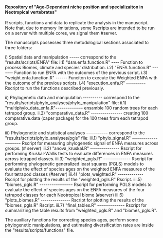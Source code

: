 #### Repository of "Age-Dependent niche position and specializaiton in Neotropical vertebrates"


R scripts, functions and data to replicate the analysis in the manuscript. Note that, due to memory limitations, some Rscripts are intended to be run on a server with multiple cores, we signal them #server.  

The manuscripts possesses three metodological sections associated to three folders:

i) Spatial data and manipulation ----- correspond to the "results/scripts/ENFA" file:
    i.1) "dsm.enfa.function.R" ---- Function to process Biomes, climate and species' distribution.
    i.2) "ENFA.function.R" -------  Function to run ENFA with the outcomes of the previous script.
    i.3) "weight.enfa.function.R" ------ Funciton to execute the Weighted ENFA with the outcome of the previous scripts.
    i.4) "execution_enfa.R" ---------- Rscript to run the functions described previously. 

 ii) Phylogenetic data and manipulation ---------- correspond to the "results/scripts/phylo_analyses/phylo_manipulation" file:
     ii.1) "multiphylo_data_enfa.R"-------------- ensamble 100 random trees for each tetrapod group.
     ii.2) "comparative_data.R" ---------------- creating 100 comparative.data (caper package) for the 100 trees from each tetrapod group.
     
iii) Phylogenetic and statistical analyses ----------- correspond to the "results/scripts/phylo_analyses/pgls" file:
     iii.1) "phylo_signal.R" --------------------- Rscript for measuring phylogenetic signal of ENFA measures across groups. (# server)
     iii.2) "anova_kruskal.R" --------------- Rscript for performing Kruskal-Wallis tests to evaluate differences in ENFA measures across tetrapod classes.
     iii.3) "weighted_pgls.R" -------------- Rscript for performing phylogenetic generalized least squares (PGLS) models to evaluate the effect of species ages on the weighted ENFA measures of the four tetrapod classes (#server)
     iii.4) "plots_weighted.R" ------------- Rscript for plotting the results of the "weighted_pgls.R" Rscript. 
     iii.5) "biomes_pgls.R" ----------------- Rscript for performing PGLS models to evaluate the effect of species ages on the ENFA measures of the four tetrapod classes for each Neotropical biome (#server)
     iii.6) "plots_biomes.R" --------------- Rscript for plotting the results of the "biomes_pgls.R" Rscript.
     iii.7) "final_tables.R" -------------- Rscript for summarizing the table results from "weighted_pgls.R" and "biomes_pgls.R". 

The auxiliary functions for correcting species ages, perform some phylogenetic manipulations, and estimating diversification rates are inside the "results/scripts/functions" file. 
